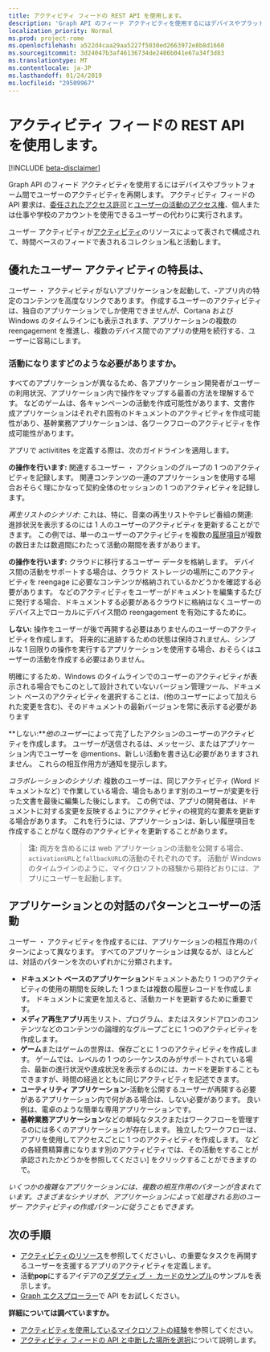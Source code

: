 ```yaml
---
title: アクティビティ フィードの REST API を使用します。
description: 'Graph API のフィード アクティビティを使用するにはデバイスやプラットフォーム間でユーザーのアクティビティを再開します。 アクティビティ フィードの API 要求は、委任されたアクセス許可とユーザーのアクティビティ権限、個人または仕事や学校のアカウントで使用できるユーザーの代わりに実行されます。 '
localization_priority: Normal
ms.prod: project-rome
ms.openlocfilehash: a522d4caa29aa5227f5030ed2663972e8b8d1660
ms.sourcegitcommit: 3d24047b3af46136734de2486b041e67a34f3d83
ms.translationtype: MT
ms.contentlocale: ja-JP
ms.lasthandoff: 01/24/2019
ms.locfileid: "29509967"
---
```

# <a name="use-the-activity-feed-rest-api"></a>アクティビティ フィードの REST API を使用します。

[!INCLUDE [beta-disclaimer](../../includes/beta-disclaimer.md)]


Graph API のフィード アクティビティを使用するにはデバイスやプラットフォーム間でユーザーのアクティビティを再開します。 アクティビティ フィードの API 要求は、[委任されたアクセス許可](/graph/permissions-reference#delegated-permissions-application-permissions-and-effective-permissions)と[ユーザーの活動のアクセス権](/graph/permissions-reference)、個人または仕事や学校のアカウントを使用できるユーザーの代わりに実行されます。 

ユーザー アクティビティが[アクティビティ](https://developer.microsoft.com/graph/docs/api-reference/beta/resources/projectrome_activity)のリソースによって表されで構成されて、時間ベースのフィードで表されるコレクション私と活動します。 
<!-- Add missing content.
Each activity represents a unique... 
-->
## <a name="what-makes-a-great-user-activity"></a>優れたユーザー アクティビティの特長は、

ユーザー ・ アクティビティがないアプリケーションを起動して、-アプリ内の特定のコンテンツを高度なリンクであります。 作成するユーザーのアクティビティは、独自のアプリケーションでしか使用できませんが、Cortana および Windows のタイムラインにも表示されます、アプリケーションの複数の reengagement を推進し、複数のデバイス間でのアプリの使用を続行する、ユーザーに容易にします。  

### <a name="what-should-become-an-activity"></a>活動になりますどのような必要がありますか。 

すべてのアプリケーションが異なるため、各アプリケーション開発者がユーザーの利用状況、アプリケーション内で操作をマップする最善の方法を理解するです。 などのゲームは、各キャンペーンの活動を作成可能性があります、文書作成アプリケーションはそれぞれ固有のドキュメントのアクティビティを作成可能性があり、基幹業務アプリケーションは、各ワークフローのアクティビティを作成可能性があります。 

アプリで activitites を定義する際は、次のガイドラインを適用します。

**の操作を行います:** 関連するユーザー ・ アクションのグループの 1 つのアクティビティを記録します。 関連コンテンツの一連のアプリケーションを使用する場合おそらく理にかなって契約全体のセッションの 1 つのアクティビティを記録します。  

*再生リストのシナリオ:* これは、特に、音楽の再生リストやテレビ番組の関連: 進捗状況を表示するのには 1 人のユーザーのアクティビティを更新することができます。 この例では、単一のユーザーのアクティビティを複数の[履歴項目](https://developer.microsoft.com/graph/docs/api-reference/beta/resources/projectrome_historyitem)が複数の数日または数週間にわたって活動の期間を表すがあります。  

**の操作を行います:** クラウドに移行するユーザー データを格納します。 デバイス間の活動をサポートする場合は、クラウド ストレージの場所にこのアクティビティを reengage に必要なコンテンツが格納されているかどうかを確認する必要があります。 などのアクティビティをユーザーがドキュメントを編集するたびに発行する場合、ドキュメントする必要があるクラウドに格納はなくユーザーのデバイス上でローカルにデバイス間の reengagement を有効にするために。  

**しない:** 操作をユーザーが後で再開する必要はありませんのユーザーのアクティビティを作成します。 将来的に追跡するための状態は保持されません、シンプルな 1 回限りの操作を実行するアプリケーションを使用する場合、おそらくはユーザーの活動を作成する必要はありません。 

明確にするため、Windows のタイムラインでのユーザーのアクティビティが表示される場合でもこのとして設計されていないバージョン管理ツール、ドキュメント ベースのアクティビティを選択することは、(他のユーザーによって加えられた変更を含む)、そのドキュメントの最新バージョンを常に表示する必要があります

**しない:***他のユーザー*によって完了したアクションのユーザーのアクティビティを作成します。 ユーザーが送信されるは、メッセージ、またはアプリケーション内でユーザーを @mentions、新しい活動を書き込む必要がありますされません。 これらの相互作用方が通知を提示します。  

*コラボレーションのシナリオ:* 複数のユーザーは、同じアクティビティ (Word ドキュメントなど) で作業している場合、場合もあります別のユーザーが変更を行った文書を最後に編集した後にします。 この例では、アプリの開発者は、ドキュメントに対する変更を反映するようにアクティビティの視覚的な要素を更新する場合があります。 これを行うには、アプリケーションは、新しい履歴項目を作成することがなく既存のアクティビティを更新することがあります。 

>**注:** 両方を含めるには web アプリケーションの活動を公開する場合、`activationURL`と`fallbackURL`の活動のそれぞれのです。 活動が Windows のタイムラインのように、マイクロソフトの経験から期待どおりには、アプリにユーザーを起動します。 

## <a name="app-interaction-patterns-and-user-activities"></a>アプリケーションとの対話のパターンとユーザーの活動 
ユーザー ・ アクティビティを作成するには、アプリケーションの相互作用のパターンによって異なります。 すべてのアプリケーションは異なるが、ほとんどは、対話のパターンを次のいずれかに分類されます。 

* **ドキュメント ベースのアプリケーション**ドキュメントあたり 1 つのアクティビティの使用の期間を反映した 1 つまたは複数の履歴レコードを作成します。 ドキュメントに変更を加えると、活動カードを更新するために重要です。 
* **メディア再生アプリ**再生リスト、プログラム、またはスタンドアロンのコンテンツなどのコンテンツの論理的なグループごとに 1 つのアクティビティを作成します。 
* **ゲーム**またはゲームの世界は、保存ごとに 1 つのアクティビティを作成します。 ゲームでは、レベルの 1 つのシーケンスのみがサポートされている場合、最新の進行状況や達成状況を表示するのには、カードを更新することもできますが、時間の経過とともに同じアクティビティを記述できます。 
* **ユーティリティ アプリケーション**-活動を公開するユーザーが再開する必要があるアプリケーション内で何がある場合は、しない必要があります。 良い例は、電卓のような簡単な専用アプリケーションです。 
* **基幹業務アプリケーション**などの単純なタスクまたはワークフローを管理するのには多くのアプリケーションが存在します。 独立したワークフローは、アプリを使用してアクセスごとに 1 つのアクティビティを作成します。 などの各経費精算書になります別のアクティビティでは、その活動をすることが承認されたかどうかを参照してください] をクリックすることができますので。

*いくつかの複雑なアプリケーションには、複数の相互作用のパターンが含まれています。さまざまなシナリオが、アプリケーションによって処理される別のユーザー アクティビティの作成パターンに従うこともできます。*

<!-- Add content or remove H2.
## Common use cases 
-->

## <a name="next-steps"></a>次の手順

- [アクティビティのリソース](https://developer.microsoft.com/graph/docs/api-reference/beta/resources/projectrome_activity)を参照してくださいし、の重要なタスクを再開するユーザーを支援するアプリのアクティビティを定義します。
- 活動**pop**にするアイデアの[アダプティブ ・ カードのサンプル](https://adaptivecards.io/samples/)のサンプルを表示します。  
- [Graph エクスプローラー](https://developer.microsoft.com/graph/graph-explorer)で API をお試しください。

**詳細については調べていますか。** 

- [アクティビティを使用しているマイクロソフトの経験](https://channel9.msdn.com/events/Build/2017/B8108)を参照してください。
- [アクティビティ フィードの API と中断した場所を選択](https://channel9.msdn.com/Events/Windows/Windows-Developer-Day-Fall-Creators-Update/WinDev011)について説明します。
<!--
{
  "type": "#page.annotation",
  "suppressions": [
    "Error: /api-reference/beta/resources/activity-feed-api-overview.md:\r\n      Exception processing links.\r\n    System.ArgumentException: Link Definition was null. Link text: !INCLUDE [beta-disclaimer](../../includes/beta-disclaimer.md)\r\n      at ApiDoctor.Validation.DocFile.get_LinkDestinations()\r\n      at ApiDoctor.Validation.DocSet.ValidateLinks(Boolean includeWarnings, String[] relativePathForFiles, IssueLogger issues, Boolean requireFilenameCaseMatch, Boolean printOrphanedFiles)"
  ]
}
-->
